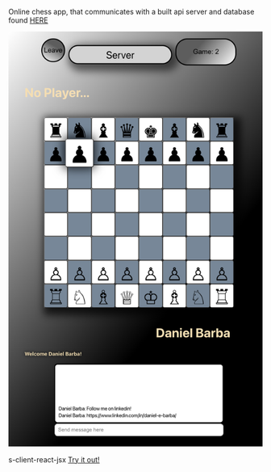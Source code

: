 Online chess app, that communicates with a built api server and database found [HERE](https://github.com/DanielEduardoBarba/chess-api-express-firestoreDB)

![](./src/assets/Online-Chess.png)

s-client-react-jsx
[Try it out!](http://chess-online-deb.firebaseapp.com)
